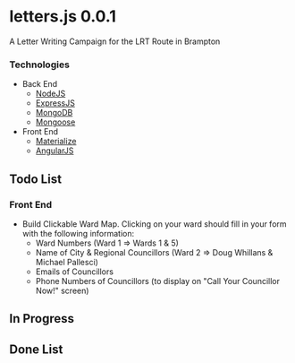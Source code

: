 # letters.js 0.0.1
A Letter Writing Campaign for the LRT Route in Brampton

### Technologies

- Back End
   - [NodeJS](https://nodejs.org/)
   - [ExpressJS](expressjs.com/)
   - [MongoDB](https://www.mongodb.org/)
   - [Mongoose](mongoosejs.com/)
- Front End
   - [Materialize](materializecss.com/)
   - [AngularJS](https://angularjs.org/)

## Todo List

### Front End

* Build Clickable Ward Map. Clicking on your ward should fill in your form with the following information:
    * Ward Numbers (Ward 1 => Wards 1 & 5)
    * Name of City & Regional Councillors (Ward 2 => Doug Whillans & Michael Pallesci)
    * Emails of Councillors
    * Phone Numbers of Councillors (to display on "Call Your Councillor Now!" screen)



## In Progress


## Done List
